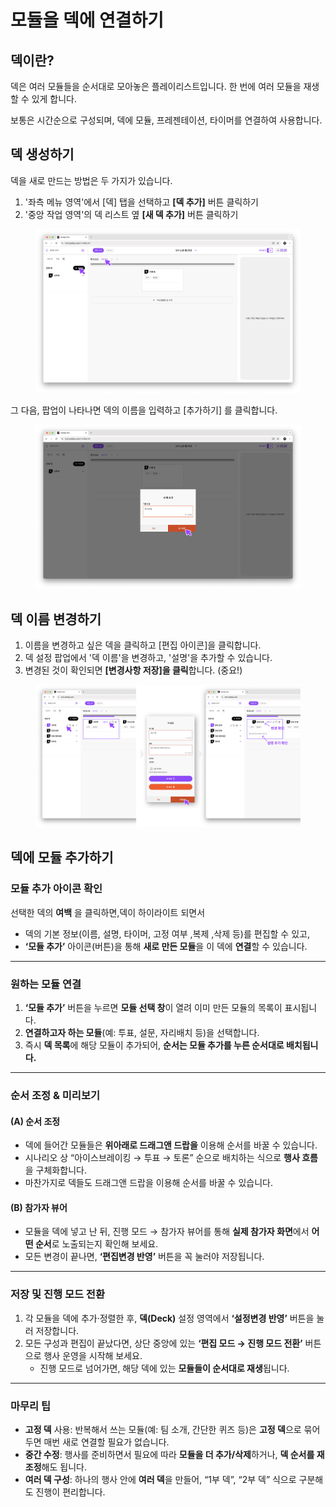 # 모듈을 덱에 연결하기

## 덱이란?

덱은 여러 모듈들을 순서대로 모아놓은 플레이리스트입니다. 한 번에 여러 모듈을 재생할 수 있게 합니다.&#x20;

보통은 시간순으로 구성되며, 덱에 모듈, 프레젠테이션, 타이머를 연결하여 사용합니다.





## 덱 생성하기

덱을 새로 만드는 방법은 두 가지가 있습니다.

1. '좌측 메뉴 영역'에서 \[덱] 탭을 선택하고 **\[덱 추가]** 버튼 클릭하기
2. '중앙 작업 영역'의 덱 리스트 옆 **\[새 덱 추가]** 버튼 클릭하기

<figure><img src="../.gitbook/assets/Group 40.png" alt=""><figcaption></figcaption></figure>

그 다음, 팝업이 나타나면 덱의 이름을 입력하고 \[추가하기] 를 클릭합니다.

<figure><img src="../.gitbook/assets/Group 41.png" alt=""><figcaption></figcaption></figure>

## 덱 이름 변경하기

1. 이름을 변경하고 싶은 덱을 클릭하고 \[편집 아이콘]을 클릭합니다.
2. 덱 설정 팝업에서 '덱 이름'을 변경하고, '설명'을 추가할 수 있습니다.
3. 변경된 것이 확인되면 **\[변경사항 저장]을 클릭**합니다. (중요!)

<figure><img src="../.gitbook/assets/Group 44 (3).png" alt=""><figcaption></figcaption></figure>

## 덱에 모듈 추가하기









### 모듈 추가 아이콘 확인

선택한 덱의 **여백** 을 클릭하면,덱이 하이라이트 되면서

* 덱의 기본 정보(이름, 설명, 타이머, 고정 여부 ,복제 ,삭제 등)를 편집할 수 있고,
* **‘모듈 추가’** 아이콘(버튼)을 통해 **새로 만든 모듈**을 이 덱에 **연결**할 수 있습니다.

***

### 원하는 모듈 연결

1. **‘모듈 추가’** 버튼을 누르면 **모듈 선택 창**이 열려 이미 만든 모듈의 목록이 표시됩니다.
2. **연결하고자 하는 모듈**(예: 투표, 설문, 자리배치 등)을 선택합니다.
3. 즉시 **덱 목록**에 해당 모듈이 추가되어, **순서는 모듈 추가를 누른 순서대로 배치됩니다.**

***

### 순서 조정 & 미리보기

#### (A) 순서 조정

* 덱에 들어간 모듈들은 **위아래로 드래그앤 드랍을** 이용해 순서를 바꿀 수 있습니다.
* 시나리오 상 “아이스브레이킹 → 투표 → 토론” 순으로 배치하는 식으로 **행사 흐름**을 구체화합니다.
* 마찬가지로 덱들도 드래그앤 드랍을 이용해 순서를 바꿀 수 있습니다.

#### (B) 참가자 뷰어

* 모듈을 덱에 넣고 난 뒤, 진행 모드 → 참가자 뷰어를 통해 **실제 참가자 화면**에서 **어떤 순서**로 노출되는지 확인해 보세요.
* 모든 변경이 끝나면, **‘편집변경 반영’** 버튼을 꼭 눌러야 저장됩니다.

***

### 저장 및 진행 모드 전환

1. 각 모듈을 덱에 추가·정렬한 후, **덱(Deck)** 설정 영역에서 **‘설정변경 반영’** 버튼을 눌러 저장합니다.
2. 모든 구성과 편집이 끝났다면, 상단 중앙에 있는 **‘편집 모드 → 진행 모드 전환’** 버튼으로 행사 운영을 시작해 보세요.
   * 진행 모드로 넘어가면, 해당 덱에 있는 **모듈들이 순서대로 재생**됩니다.

***

### 마무리 팁

* **고정 덱** 사용: 반복해서 쓰는 모듈(예: 팀 소개, 간단한 퀴즈 등)은 **고정 덱**으로 묶어두면 매번 새로 연결할 필요가 없습니다.
* **중간 수정**: 행사를 준비하면서 필요에 따라 **모듈을 더 추가/삭제**하거나, **덱 순서를 재조정**해도 됩니다.
* **여러 덱 구성**: 하나의 행사 안에 **여러 덱**을 만들어, “1부 덱”, “2부 덱” 식으로 구분해도 진행이 편리합니다.
